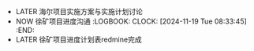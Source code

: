 - LATER 海尔项目实施方案与实施计划讨论
- NOW 徐矿项目进度沟通
  :LOGBOOK:
  CLOCK: [2024-11-19 Tue 08:33:45]
  :END:
- LATER 徐矿项目进度计划表redmine完成